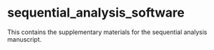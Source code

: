 sequential_analysis_software
============================

This contains the supplementary materials for the sequential analysis manuscript.
